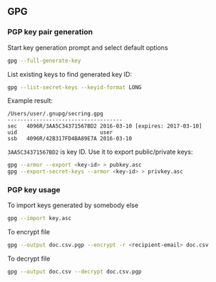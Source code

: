 ## GPG

### PGP key pair generation
Start key generation prompt and select default options
```bash
gpg --full-generate-key
```

List existing keys to find generated key ID:
```bash
gpg --list-secret-keys --keyid-format LONG
```

Example result:
```
/Users/user/.gnupg/secring.gpg
------------------------------------
sec   4096R/3AA5C34371567BD2 2016-03-10 [expires: 2017-03-10]
uid                          user
ssb   4096R/42B317FD4BA89E7A 2016-03-10
```

`3AA5C34371567BD2` is key ID. Use it to export public/private keys:
```bash
gpg --armor --export <key-id> > pubkey.asc
gpg --export-secret-keys --armor <key-id> > privkey.asc
```

### PGP key usage
To import keys generated by somebody else
```bash
gpg --import key.asc
```

To encrypt file
```bash
gpg --output doc.csv.pgp --encrypt -r <recipient-email> doc.csv
```

To decrypt file
```bash
gpg --output doc.csv --decrypt doc.csv.pgp
```
